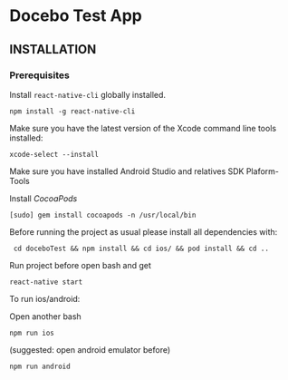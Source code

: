 # Docebo Test App
## INSTALLATION

### Prerequisites

Install `react-native-cli` globally installed.

```
npm install -g react-native-cli
```

Make sure you have the latest version of the Xcode command line tools installed:

```
xcode-select --install
```

Make sure you have installed Android Studio and relatives SDK Plaform-Tools

Install _CocoaPods_
```
[sudo] gem install cocoapods -n /usr/local/bin
```

Before running the project as usual please install all dependencies with:
```
 cd doceboTest && npm install && cd ios/ && pod install && cd ..
```
Run project before open bash and get
```
react-native start
```
To run ios/android:

Open another bash
```
npm run ios
```
(suggested: open android emulator before)

```
npm run android
```


